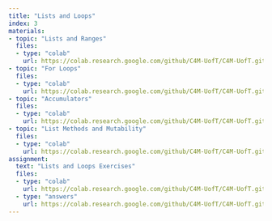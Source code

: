 ```yaml
---
title: "Lists and Loops"
index: 3
materials:
- topic: "Lists and Ranges"
  files:
  - type: "colab"
    url: https://colab.research.google.com/github/C4M-UofT/C4M-UofT.github.io/blob/master/review/session3/Lists_and_Ranges.ipynb 
- topic: "For Loops"
  files:
  - type: "colab"
    url: https://colab.research.google.com/github/C4M-UofT/C4M-UofT.github.io/blob/master/review/session3/For_Loops.ipynb
- topic: "Accumulators"
  files:
  - type: "colab"
    url: https://colab.research.google.com/github/C4M-UofT/C4M-UofT.github.io/blob/master/review/session3/Accumulators.ipynb
- topic: "List Methods and Mutability"
  files:
  - type: "colab"
    url: https://colab.research.google.com/github/C4M-UofT/C4M-UofT.github.io/blob/master/review/session3/List_Mutability.ipynb 
assignment:
  text: "Lists and Loops Exercises"
  files:
  - type: "colab" 
    url: https://colab.research.google.com/github/C4M-UofT/C4M-UofT.github.io/blob/master/review/exercises/Lists and Loops Exercises.ipynb
  - type: "answers" 
    url: https://colab.research.google.com/github/C4M-UofT/C4M-UofT.github.io/blob/master/review/exercises/Lists and Loops Answers.ipynb
---
```

